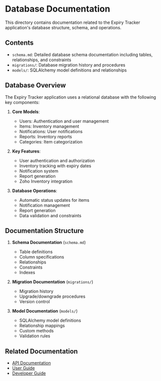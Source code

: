 # Database Documentation

This directory contains documentation related to the Expiry Tracker application's database structure, schema, and operations.

## Contents

- `schema.md`: Detailed database schema documentation including tables, relationships, and constraints
- `migrations/`: Database migration history and procedures
- `models/`: SQLAlchemy model definitions and relationships

## Database Overview

The Expiry Tracker application uses a relational database with the following key components:

1. **Core Models**:
   - Users: Authentication and user management
   - Items: Inventory management
   - Notifications: User notifications
   - Reports: Inventory reports
   - Categories: Item categorization

2. **Key Features**:
   - User authentication and authorization
   - Inventory tracking with expiry dates
   - Notification system
   - Report generation
   - Zoho Inventory integration

3. **Database Operations**:
   - Automatic status updates for items
   - Notification management
   - Report generation
   - Data validation and constraints

## Documentation Structure

1. **Schema Documentation** (`schema.md`)
   - Table definitions
   - Column specifications
   - Relationships
   - Constraints
   - Indexes

2. **Migration Documentation** (`migrations/`)
   - Migration history
   - Upgrade/downgrade procedures
   - Version control

3. **Model Documentation** (`models/`)
   - SQLAlchemy model definitions
   - Relationship mappings
   - Custom methods
   - Validation rules

## Related Documentation

- [API Documentation](../api/README.md)
- [User Guide](../user/README.md)
- [Developer Guide](../developer/README.md) 